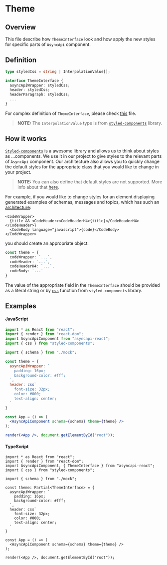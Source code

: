 # Theme

## Overview

This file describe how `ThemeInterface` look and how apply the new styles for specific parts of `AsyncApi` component.

## Definition

``` ts
type styledCss = string | InterpolationValue[];

interface ThemeInterface {
  asyncApiWrapper: styledCss;
  header: styledCss;
  headerParagraph: styledCss;
  ...
}
```

For complex definition of `ThemeInterface`, please check [this](../library/src/theme/theme.ts#L5) file.

> **NOTE:** The `InterpolationValue` type is from [`styled-components`](https://github.com/styled-components/styled-components) library.

## How it works

[`Styled-components`](https://github.com/styled-components/styled-components) is a awesome library and allows us to think about styles as …components. We use it in our project to give styles to the relevant parts of `AsyncApi` component. Our architecture also allows you to quickly change the default styles for the appropriate class that you would like to change in your project.

> **NOTE:** You can also define that default styles are not supported. More info about that [here](./config-modification.md#disabledefaulttheme-boolean).

For example, if you would like to change styles for an element displaying generated examples of schemas, messages and topics, which has such an [architecture](../library/src/components/Code.tsx#L14):

``` tsx
<CodeWrapper>
  {title && <CodeHeader><CodeHeaderH4>{title}</CodeHeaderH4></CodeHeader>}
  <CodeBody language="javascript">{code}</CodeBody>
</CodeWrapper>
```

you should create an appropriate object:

``` ts
const theme = {
  codeWrapper: `...`,
  codeHeader: `...`,
  codeHeaderH4: `...`,
  codeBody: `...`
}
```

The value ​​of the appropriate field in the `ThemeInterface` should be provided as a literal string or by [`css`](https://www.styled-components.com/docs/api#css) function from `styled-components` library.

## Examples

#### JavaScript

``` jsx
import * as React from "react";
import { render } from "react-dom";
import AsyncApiComponent from "asyncapi-react";
import { css } from "styled-components";

import { schema } from "./mock";

const theme = {
  asyncApiWrapper: `
    padding: 16px;
    background-color: #fff;
  `,
  header: css`
    font-size: 32px;
    color: #000;
    text-align: center;
  `
}

const App = () => (
  <AsyncApiComponent schema={schema} theme={theme} />
);

render(<App />, document.getElementById("root"));
```

#### TypeScript

``` tsx
import * as React from "react";
import { render } from "react-dom";
import AsyncApiComponent, { ThemeInterface } from "asyncapi-react";
import { css } from "styled-components";

import { schema } from "./mock";

const theme: Partial<ThemeInterface> = {
  asyncApiWrapper: `
    padding: 16px;
    background-color: #fff;
  `,
  header: css`
    font-size: 32px;
    color: #000;
    text-align: center;
  `
}

const App = () => (
  <AsyncApiComponent schema={schema} theme={theme} />
);

render(<App />, document.getElementById("root"));
```
